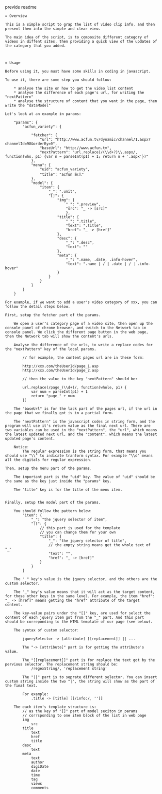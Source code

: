 
previde readme

	= Overview

	This is a simple script to grap the list of video clip info, and then present them into the simple and clear view.

	The main idea of the script, is to composite different category of videos in diffent sites, then providing a quick view of the updates of the category that you added.
	
	

	= Usage
	
	Before using it, you must have some skills in coding in javascript.

	To use it, there are some step you should follow:
	
		* analyse the site on how to get the video list content
		* analyse the difference of each page's url, for writing the "nextPattern"
		* analyse the structure of content that you want in the page, then write the "dataModel"

	Let's look at an example in params:

		"params": {
			"acfun_variety": {
			
				"fetcher": {
					"url": "http://www.acfun.tv/dynamic/channel/1.aspx?channelId=98&orderBy=0",
					"baseUrl": "http://www.acfun.tv",
					"nextPattern": "url.replace(/(\\d+?)\\.aspx/, function(who, p1) {var n = parseInt(p1) + 1; return n + '.aspx'})"
				},
				"menu": {
					"uid": "acfun_variety",
					"title": "acfun 综艺"
				},
				"model": {
					"item": {
						"_": ".unit",
						"[]": {
							"img": {
								"_": ".preview",
								"src": "_ -> [src]"
								},
							"title": {
								"_": ".title",
								"text": ".title",
								"href": "_ -> [href]"
							},
							"desc": {
								"_": ".desc",
								"text": ""
							},
							"meta": {
								"_": ".name, .date, .info-hover",
								"text": ".name | / | .date | / | .info-hover"
							}
						}
					}
				}
			}
		}

	For example, if we want to add a user's video category of xxx, you can follow the detail steps below.

	First, setup the fetcher part of the params.

		We open a user's category page of a video site, then open up the console panel of chrome browser, and switch to the Network tab in console panel. We click the different page button in the web page, then the Network tab will show the content's urls.

		Analyse the difference of the urls, to write a replace codes for the "nextPattern" key of the local params.
		
			// for example, the content pages url are in these form:
			
			http://xxx.com/theUserId/page_1.asp
			http://xxx.com/theUserId/page_2.asp
			
			// then the value to the key "nextPattern" should be:
			
			url.replace(/page_(\\d+)/, function(whole, p1) {
				var num = parseInt(p1) + 1
				return "page_" + num
			})

		The "baseUrl" is for the lack part of the pages url, if the url in the page that we finally got is in a partial form.

		The "nextPattern" is the javascript codes in string form, and the program will use it's return value as the final next url. There are two variables can be used in the "nextPattern", the "url", which means the latest updated next url, and the "content", which means the latest updated page's content.
				
		Notice:
			The regular expression is the string form, that means you should use "\\" to indicate tranform syntax. For example "\\d" means all the digitals for regular expression.
		
	Then, setup the menu part of the params.
		
		The important part is the "uid" key. The value of "uid" should be the same as the key just inside the "params" key.
		
		The "title" key is for the title of the menu item.


	Finally, setup the model part of the params.
		
		You should follow the pattern below:
			"item": {
				"_": "the jquery selector of item",
				"[]": {
					// this part is used for the template
					// you can change them for your own
					"title": {
						"_": "the jquery selector of title",
						// the empty string means get the whole text of "_"
						"text": "",
						"href": "_ -> [href]"
					}
				}
			}
		
		The "_" key's value is the jquery selector, and the others are the custom selector.
		
		The "_" key's value means that it will act as the target content, for those other keys in the same level. For example, the item "href": "_ -> [href]" means getting the "href" attribute of the target content.
		
		The key-value pairs under the "[]" key, are used for select the content of each jquery item got from the "_" part. And this part should be correponding to the HTML template of our page (see below).
		
		The syntax of custom selector:
			
			jquerySelector -> [attribute] [[replacement]] || ...
			
			The "-> [attribute]" part is for getting the attribute's value.
			
			The "[[replacement]]" part is for replace the text got by the pervious selector. The replacement string should be:
				/regexString/, 'replacement string'
			
			The "||" part is to seprate different selector. You can insert custom string inside the two "|", the string will show as the part of the final text.
			
			For example:
				.title -> [title] [[/info:/, '']]

		The each item's template structure is:
			// as the key of "[]" part of model seciton in params
			// corrsponding to one item block of the list in web page
			img
				src
			title
				text
				href
				title
			desc
				text
			meta
				text
				author
				digiDate
				date
				time
				tag
				views
				comments

